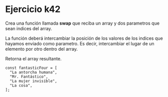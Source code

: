 # Ejercicio k42

Crea una función llamada **swap** que reciba un array y dos parametros que sean indices del array.

La función deberá intercambiar la posición de los valores de los indices que hayamos enviado como parametro. Es decir, intercambiar el lugar de un elemento por otro dentro del array.

Retorna el array resultante.

```
const fantasticFour = [
  "La antorcha humana",
  "Mr. Fantástico",
  "La mujer invisible",
  "La cosa",
];
```
